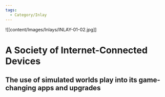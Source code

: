 ```yaml
---
tags:
  - Category/Inlay
---
```

![[content/Images/Inlays/INLAY-01-02.jpg]]
# A Society of Internet-Connected Devices
## The use of simulated worlds play into its game-changing apps and upgrades